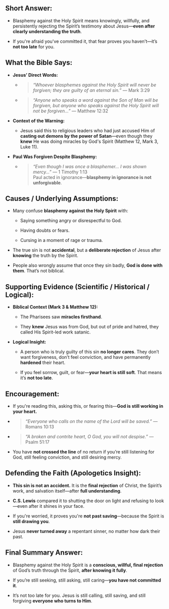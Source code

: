 ## Short Answer:

- Blasphemy against the Holy Spirit means knowingly, willfully, and persistently rejecting the Spirit’s testimony about Jesus—**even after clearly understanding the truth**.
    
- If you're afraid you've committed it, that fear proves you haven’t—it’s **not too late** for you.

## What the Bible Says:

- **Jesus’ Direct Words:**
    
    - > _“Whoever blasphemes against the Holy Spirit will never be forgiven; they are guilty of an eternal sin.”_ — Mark 3:29
        
    - > _“Anyone who speaks a word against the Son of Man will be forgiven, but anyone who speaks against the Holy Spirit will not be forgiven...”_ — Matthew 12:32
        
- **Context of the Warning:**
    
    - Jesus said this to religious leaders who had just accused Him of **casting out demons by the power of Satan**—even though they **knew** He was doing miracles by God's Spirit (Matthew 12, Mark 3, Luke 11).
        
- **Paul Was Forgiven Despite Blasphemy:**
    
    - > _“Even though I was once a blasphemer… I was shown mercy…”_ — 1 Timothy 1:13  
        > Paul acted in ignorance—**blasphemy in ignorance is not unforgivable**.
        

## Causes / Underlying Assumptions:

- Many confuse **blasphemy against the Holy Spirit** with:
    
    - Saying something angry or disrespectful to God.
        
    - Having doubts or fears.
        
    - Cursing in a moment of rage or trauma.
        
- The true sin is not **accidental**, but a **deliberate rejection** of Jesus after **knowing** the truth by the Spirit.
    
- People also wrongly assume that once they sin badly, **God is done with them**. That’s not biblical.

## Supporting Evidence (Scientific / Historical / Logical):

- **Biblical Context (Mark 3 & Matthew 12):**
    
    - The Pharisees saw **miracles firsthand**.
        
    - They **knew** Jesus was from God, but out of pride and hatred, they called His Spirit-led work satanic.
        
- **Logical Insight:**
    
    - A person who is truly guilty of this sin **no longer cares**. They don’t want forgiveness, don’t feel conviction, and have permanently **hardened** their heart.
        
    - If you feel sorrow, guilt, or fear—**your heart is still soft**. That means it’s **not too late**.

## Encouragement:

- If you're reading this, asking this, or fearing this—**God is still working in your heart.**
    
- > _“Everyone who calls on the name of the Lord will be saved.”_ — Romans 10:13
    
- > _“A broken and contrite heart, O God, you will not despise.”_ — Psalm 51:17
    
- You have **not crossed the line** of no return if you’re still listening for God, still feeling conviction, and still desiring mercy.

## Defending the Faith (Apologetics Insight):

- **This sin is not an accident.** It is the **final rejection** of Christ, the Spirit’s work, and salvation itself—after **full understanding**.
    
- **C.S. Lewis** compared it to shutting the door on light and refusing to look—even after it shines in your face.
    
- If you're worried, it proves you're **not past saving**—because the Spirit is **still drawing you**.
    
- Jesus **never turned away** a repentant sinner, no matter how dark their past.

## Final Summary Answer:

- Blasphemy against the Holy Spirit is a **conscious, willful, final rejection** of God’s truth through the Spirit, **after knowing it fully**.
    
- If you’re still seeking, still asking, still caring—**you have not committed it**.
    
- It’s not too late for you. Jesus is still calling, still saving, and still forgiving **everyone who turns to Him**.